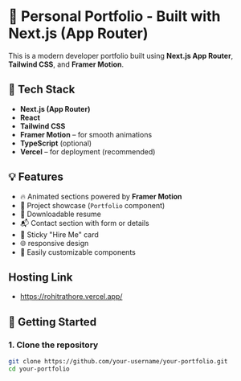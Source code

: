 # 🚀 Personal Portfolio - Built with Next.js (App Router)

This is a modern developer portfolio built using **Next.js App Router**, **Tailwind CSS**, and **Framer Motion**. 

## 🔧 Tech Stack

- **Next.js (App Router)**
- **React**
- **Tailwind CSS**
- **Framer Motion** – for smooth animations
- **TypeScript** (optional)
- **Vercel** – for deployment (recommended)

## 💡 Features

- 🔥 Animated sections powered by **Framer Motion**
- 📂 Project showcase (`Portfolio` component)
- 📄 Downloadable resume
- 📬 Contact section with form or details
- 📎 Sticky "Hire Me" card
- 🌐 responsive design
- 🧩 Easily customizable components

## Hosting Link 
-   https://rohitrathore.vercel.app/

## 🚀 Getting Started

### 1. Clone the repository

```bash
git clone https://github.com/your-username/your-portfolio.git
cd your-portfolio

